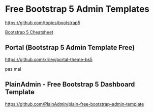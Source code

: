 Free Bootstrap 5 Admin Templates
================================

https://github.com/topics/bootstrap5

[Bootstrap 5 Cheatsheet](https://bootstrap-cheatsheet.themeselection.com/)


## Portal (Bootstrap 5 Admin Template Free)

https://github.com/xriley/portal-theme-bs5

pas mal

## PlainAdmin - Free Bootstrap 5 Dashboard Template

https://github.com/PlainAdmin/plain-free-bootstrap-admin-template